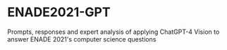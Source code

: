 # ENADE2021-GPT
Prompts, responses and expert analysis of applying ChatGPT-4 Vision to answer ENADE 2021's computer science questions
